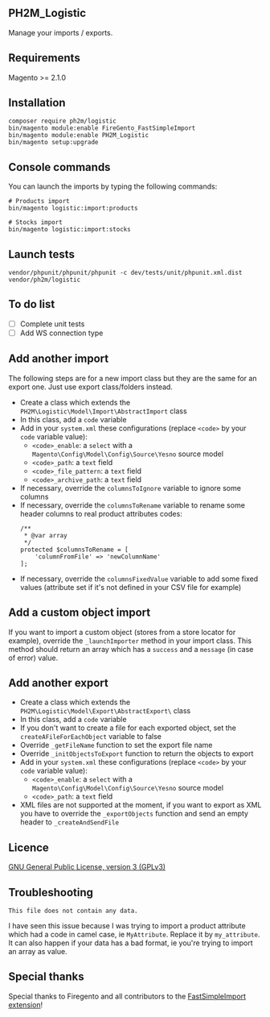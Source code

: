 PH2M_Logistic
-------
Manage your imports / exports.

Requirements
------------
Magento >= 2.1.0

Installation
------------
```
composer require ph2m/logistic
bin/magento module:enable FireGento_FastSimpleImport
bin/magento module:enable PH2M_Logistic
bin/magento setup:upgrade
```

Console commands
----------------
You can launch the imports by typing the following commands:
```
# Products import
bin/magento logistic:import:products

# Stocks import
bin/magento logistic:import:stocks
```

Launch tests
------------
```
vendor/phpunit/phpunit/phpunit -c dev/tests/unit/phpunit.xml.dist vendor/ph2m/logistic
```

To do list
----------
- [ ] Complete unit tests
- [ ] Add WS connection type

Add another import
-------------------------
The following steps are for a new import class but they are the same for an export one. Just use export class/folders instead.

- Create a class which extends the `PH2M\Logistic\Model\Import\AbstractImport` class
- In this class, add a `code` variable
- Add in your `system.xml` these configurations (replace `<code>` by your `code` variable value):
    - `<code>_enable`: a `select` with a `Magento\Config\Model\Config\Source\Yesno` source model
    - `<code>_path`: a `text` field
    - `<code>_file_pattern`: a `text` field
    - `<code>_archive_path`: a `text` field
- If necessary, override the `columnsToIgnore` variable to ignore some columns
- If necessary, override the `columnsToRename` variable to rename some header columns to real product attributes codes:
    ```
    /**
     * @var array
     */
    protected $columnsToRename = [
        'columnFromFile' => 'newColumnName'
    ]; 
    ```
- If necessary, override the `columnsFixedValue` variable to add some fixed values (attribute set if it's not defined in your CSV file for example)

Add a custom object import
--------------------------
If you want to import a custom object (stores from a store locator for example), override the `_launchImporter` method in your import class.
This method should return an array which has a `success` and a `message` (in case of error) value.

Add another export
------------------
- Create a class which extends the `PH2M\Logistic\Model\Export\AbstractExport\` class
- In this class, add a `code` variable
- If you don't want to create a file for each exported object, set the `createAFileForEachObject` variable to false 
- Override `_getFileName` function to set the export file name
- Override `_initObjectsToExport` function to return the objects to export
- Add in your `system.xml` these configurations (replace `<code>` by your `code` variable value):
    - `<code>_enable`: a `select` with a `Magento\Config\Model\Config\Source\Yesno` source model
    - `<code>_path`: a `text` field
- XML files are not supported at the moment, if you want to export as XML you have to override the `_exportObjects` function and send an empty header to `_createAndSendFile`

Licence
-------
[GNU General Public License, version 3 (GPLv3)](http://opensource.org/licenses/gpl-3.0)

Troubleshooting
---------------
```
This file does not contain any data.
```
I have seen this issue because I was trying to import a product attribute which had a code in camel case, ie `MyAttribute`. Replace it by `my_attribute`.
It can also happen if your data has a bad format, ie you're trying to import an array as value.

Special thanks
--------------
Special thanks to Firegento and all contributors to the [FastSimpleImport extension](https://github.com/firegento/FireGento_FastSimpleImport2)!
